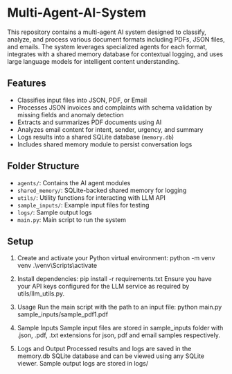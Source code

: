 # Multi-Agent-AI-System
This repository contains a multi-agent AI system designed to classify, analyze, and process various document formats including PDFs, JSON files, and emails. The system leverages specialized agents for each format, integrates with a shared memory database for contextual logging, and uses large language models for intelligent content understanding.

## Features
- Classifies input files into JSON, PDF, or Email
- Processes JSON invoices and complaints with schema validation by missing fields and anomaly detection
- Extracts and summarizes PDF documents using AI
- Analyzes email content for intent, sender, urgency, and summary
- Logs results into a shared SQLite database (`memory.db`)
- Includes shared memory module to persist conversation logs

## Folder Structure

- `agents/`: Contains the AI agent modules
- `shared_memory/`: SQLite-backed shared memory for logging
- `utils/`: Utility functions for interacting with LLM API
- `sample_inputs/`: Example input files for testing
- `logs/`: Sample output logs
- `main.py`: Main script to run the system

## Setup

1. Create and activate your Python virtual environment:
   python -m venv venv
   .\venv\Scripts\activate
   
2. Install dependencies:
   pip install -r requirements.txt
   Ensure you have your API keys configured for the LLM service as required by utils/llm_utils.py.

3. Usage
   Run the main script with the path to an input file:
   python main.py sample_inputs/sample_pdf1.pdf

4. Sample Inputs
   Sample input files are stored in sample_inputs folder with .json, .pdf, .txt extensions for json, pdf and email samples respectively.

5. Logs and Output
   Processed results and logs are saved in the memory.db SQLite database and can be viewed using any SQLite viewer. Sample output logs are stored in logs/
